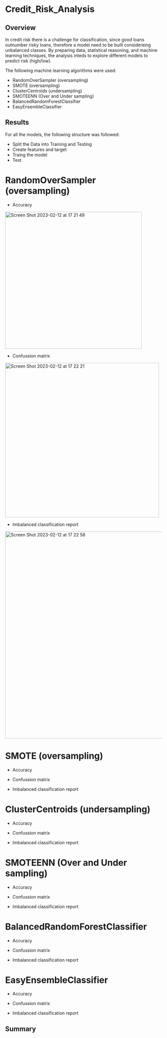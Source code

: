 # Credit_Risk_Analysis

## Overview
In credit risk there is a challenge for classification, since good loans outnumber risky loans, therefore a model need to be built considereing unbalanced classes. By preparing data, statistical reasoning, and machine learning techniques, the analysis inteds to explore different models to predict risk (high/low). 

The following machine learning algorithms were used:
- RandomOverSampler (oversampling)
- SMOTE (oversampling)
- ClusterCentroids (undersampling)
- SMOTEENN (Over and Under sampling)
- BalancedRandomForestClassifier
- EasyEnsembleClassifier


## Results

For all the models, the following structure was followed:

- Split the Data into Training and Testing
- Create features and target
- Traing the model
- Test

# RandomOverSampler (oversampling)
- Accuracy 


<img width="439" alt="Screen Shot 2023-02-12 at 17 21 49" src="https://user-images.githubusercontent.com/114015620/218343439-b216196e-864f-4854-9579-963e79943533.png">

- Confussion matrix

<img width="495" alt="Screen Shot 2023-02-12 at 17 22 21" src="https://user-images.githubusercontent.com/114015620/218343477-2376dfad-3665-43f0-97b1-4519e95ceba0.png">

- Imbalanced classification report

<img width="663" alt="Screen Shot 2023-02-12 at 17 22 58" src="https://user-images.githubusercontent.com/114015620/218343494-51ccaee3-3c98-4015-89aa-e47ced8fa17d.png">



# SMOTE (oversampling)


- Accuracy 



- Confussion matrix


- Imbalanced classification report


# ClusterCentroids (undersampling)

- Accuracy 

- Confussion matrix


- Imbalanced classification report


# SMOTEENN (Over and Under sampling)


- Accuracy 

- Confussion matrix


- Imbalanced classification report


# BalancedRandomForestClassifier

- Accuracy 

- Confussion matrix


- Imbalanced classification report


# EasyEnsembleClassifier

- Accuracy 

- Confussion matrix


- Imbalanced classification report



## Summary 
